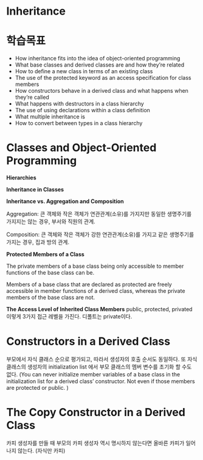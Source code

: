 Inheritance
=

학습목표
=
- How inheritance fits into the idea of object-oriented programming
- What base classes and derived classes are and how they’re related
- How to define a new class in terms of an existing class
- The use of the protected keyword as an access specification for class members
- How constructors behave in a derived class and what happens when they’re called
- What happens with destructors in a class hierarchy
- The use of using declarations within a class definition
- What multiple inheritance is
- How to convert between types in a class hierarchy

Classes and Object-Oriented Programming
=
**Hierarchies**

**Inheritance in Classes**

**Inheritance vs. Aggregation and Composition**

Aggregation: 큰 객체와 작은 객체가 연관관계(소유)를 가지지만 동일한 생명주기를 가지지는 않는 경우, 부서와 직원의 관계.

Composition: 큰 객체와 작은 객체가 강한 연관관계(소유)를 가지고 같은 생명주기를 가지는 경우, 집과 방의 관계.

**Protected Members of a Class**

The private members of a base class being only accessible to member functions of the base class can be.

Members of a base class that are declared as protected are freely accessible in member functions of a derived class, whereas the private members of the base class are not.

**The Access Level of Inherited Class Members**
public, protected, privated 이렇게 3가지 접근 레벨을 가진다. 디폴트는 private이다.

Constructors in a Derived Class
=
부모에서 자식 클래스 순으로 평가되고, 따라서 생성자의 호출 순서도 동일하다.
또 자식 클래스의 생성자의  initialization list 에서 부모 클래스의 멤버 변수를 초기화 할 수도 없다. 
(You can never initialize member variables of a base class in the initialization list for a derived class’ constructor. Not even if those members are protected or public. )

The Copy Constructor in a Derived Class
=
카피 생성자를 만들 때 부모의 카피 생성자 역시 명시하지 않는다면 올바른 카피가 일어나지 않는다. (자식만 카피)

